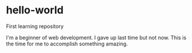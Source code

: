 # hello-world
First learning repository

I'm a beginner of web development. I gave up last time but not now.
This is the time for me to accomplish something amazing.
